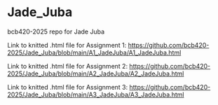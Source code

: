 # Jade_Juba
bcb420-2025 repo for Jade Juba

Link to knitted .html file for Assignment 1: https://github.com/bcb420-2025/Jade_Juba/blob/main/A1_JadeJuba/A1_JadeJuba.html

Link to knitted .html file for Assignment 2: https://github.com/bcb420-2025/Jade_Juba/blob/main/A2_JadeJuba/A2_JadeJuba.html

Link to knitted .html file for Assignment 3: https://github.com/bcb420-2025/Jade_Juba/blob/main/A3_JadeJuba/A3_JadeJuba.html
